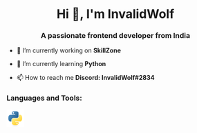 <h1 align="center">Hi 👋, I'm InvalidWolf</h1>
<h3 align="center">A passionate frontend developer from India</h3>

- 🔭 I’m currently working on **SkillZone**

- 🌱 I’m currently learning **Python**

- 📫 How to reach me **Discord: InvalidWolf#2834**


<h3 align="left">Languages and Tools:</h3>
<p align="left"> <a href="https://www.python.org" target="_blank"> <img src="https://raw.githubusercontent.com/devicons/devicon/master/icons/python/python-original.svg" alt="python" width="40" height="40"/> </a> </p>
